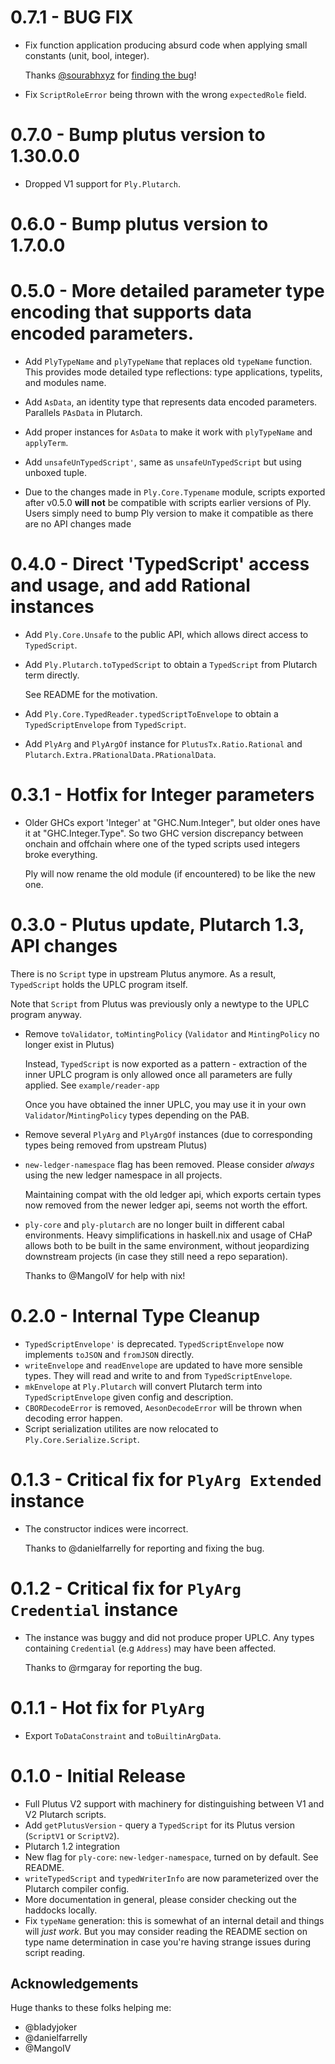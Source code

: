 # 0.7.1 - BUG FIX

- Fix function application producing absurd code when applying small constants (unit, bool, integer).

  Thanks [@sourabhxyz](https://github.com/sourabhxyz) for [finding the bug](https://github.com/mlabs-haskell/ply/issues/54)!
- Fix `ScriptRoleError` being thrown with the wrong `expectedRole` field.

# 0.7.0 - Bump plutus version to 1.30.0.0

- Dropped V1 support for `Ply.Plutarch`.

# 0.6.0 - Bump plutus version to 1.7.0.0

# 0.5.0 - More detailed parameter type encoding that supports data encoded parameters.

- Add `PlyTypeName` and `plyTypeName` that replaces old `typeName` function. This provides mode detailed
  type reflections: type applications, typelits, and modules name.
- Add `AsData`, an identity type that represents data encoded parameters. Parallels `PAsData` in Plutarch.
- Add proper instances for `AsData` to make it work with `plyTypeName` and `applyTerm`.
- Add `unsafeUnTypedScript'`, same as `unsafeUnTypedScript` but using unboxed tuple.

- Due to the changes made in `Ply.Core.Typename` module, scripts exported after v0.5.0 __will not__ be compatible
  with scripts earlier versions of Ply. Users simply need to bump Ply version to make it compatible as there are
  no API changes made

# 0.4.0 -  Direct 'TypedScript' access and usage, and add Rational instances

- Add `Ply.Core.Unsafe` to the public API, which allows direct access to `TypedScript`.
- Add `Ply.Plutarch.toTypedScript` to obtain a `TypedScript` from Plutarch term directly.

  See README for the motivation.
- Add `Ply.Core.TypedReader.typedScriptToEnvelope` to obtain a `TypedScriptEnvelope` from `TypedScript`.
- Add `PlyArg` and `PlyArgOf` instance for `PlutusTx.Ratio.Rational` and `Plutarch.Extra.PRationalData.PRationalData`.

# 0.3.1 - Hotfix for Integer parameters

- Older GHCs export 'Integer' at "GHC.Num.Integer", but older ones have it at "GHC.Integer.Type". So two GHC version discrepancy between onchain and offchain where one of the typed scripts used integers broke everything.

  Ply will now rename the old module (if encountered) to be like the new one.

# 0.3.0 - Plutus update, Plutarch 1.3, API changes

There is no `Script` type in upstream Plutus anymore. As a result, `TypedScript` holds the UPLC program itself.

Note that `Script` from Plutus was previously only a newtype to the UPLC program anyway.

- Remove `toValidator`, `toMintingPolicy` (`Validator` and `MintingPolicy` no longer exist in Plutus)

  Instead, `TypedScript` is now exported as a pattern - extraction of the inner UPLC program is only allowed once
  all parameters are fully applied. See `example/reader-app`

  Once you have obtained the inner UPLC, you may use it in your own `Validator`/`MintingPolicy` types depending on the PAB.

- Remove several `PlyArg` and `PlyArgOf` instances (due to corresponding types being removed from upstream Plutus)
- `new-ledger-namespace` flag has been removed. Please consider _always_ using the new ledger namespace in all projects.

  Maintaining compat with the old ledger api, which exports certain types now removed from the newer ledger api, seems not worth
  the effort.
- `ply-core` and `ply-plutarch` are no longer built in different cabal environments. Heavy simplifications in haskell.nix and usage of CHaP allows both to be built in the same environment, without jeopardizing downstream projects (in case they still need a repo separation).

  Thanks to @MangoIV for help with nix!

# 0.2.0 - Internal Type Cleanup

- `TypedScriptEnvelope'` is deprecated. `TypedScriptEnvelope` now implements `toJSON` and `fromJSON` directly.
- `writeEnvelope` and `readEnvelope` are updated to have more sensible types. They will read and write to and from `TypedScriptEnvelope`.
- `mkEnvelope` at `Ply.Plutarch` will convert Plutarch term into `TypedScriptEnvelope` given config and description.
- `CBORDecodeError` is removed, `AesonDecodeError` will be thrown when decoding error happen.
- Script serialization utilites are now relocated to `Ply.Core.Serialize.Script`.

# 0.1.3 - **Critical fix** for `PlyArg Extended` instance

- The constructor indices were incorrect.

  Thanks to @danielfarrelly for reporting and fixing the bug.

# 0.1.2 - **Critical fix** for `PlyArg Credential` instance

- The instance was buggy and did not produce proper UPLC. Any types containing `Credential` (e.g `Address`) may have been affected.

  Thanks to @rmgaray for reporting the bug.

# 0.1.1 - Hot fix for `PlyArg`

- Export `ToDataConstraint` and `toBuiltinArgData`.

# 0.1.0 - Initial Release

- Full Plutus V2 support with machinery for distinguishing between V1 and V2 Plutarch scripts.
- Add `getPlutusVersion` - query a `TypedScript` for its Plutus version (`ScriptV1` or `ScriptV2`).
- Plutarch 1.2 integration
- New flag for `ply-core`: `new-ledger-namespace`, turned on by default. See README.
- `writeTypedScript` and `typedWriterInfo` are now parameterized over the Plutarch compiler config.
- More documentation in general, please consider checking out the haddocks locally.
- Fix `typeName` generation: this is somewhat of an internal detail and things will _just work_. But you may consider reading the README section on type name determination in case you're having strange issues during script reading.

## Acknowledgements

Huge thanks to these folks helping me:

- @bladyjoker
- @danielfarrelly
- @MangoIV
